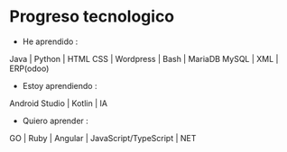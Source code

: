 # Progreso tecnologico

* He aprendido :
  
Java | Python |  HTML CSS  | Wordpress |  Bash | MariaDB  MySQL |  XML | ERP(odoo) 

* Estoy aprendiendo :

 Android Studio |  Kotlin | IA 

* Quiero aprender :

 GO  | Ruby |  Angular |   JavaScript/TypeScript |  NET

